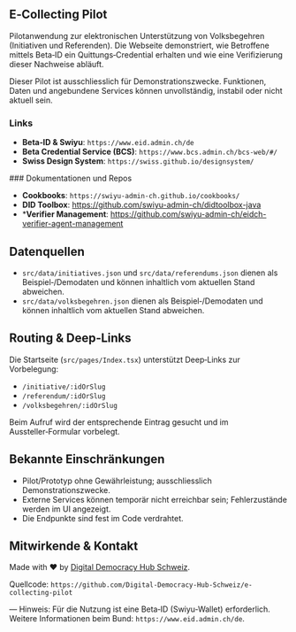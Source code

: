 ## E‑Collecting Pilot

Pilotanwendung zur elektronischen Unterstützung von Volksbegehren (Initiativen und Referenden). Die Webseite demonstriert, wie Betroffene mittels Beta‑ID ein Quittungs‑Credential erhalten und wie eine Verifizierung dieser Nachweise abläuft.

Dieser Pilot ist ausschliesslich für Demonstrationszwecke. Funktionen, Daten und angebundene Services können unvollständig, instabil oder nicht aktuell sein.

### Links
- **Beta‑ID & Swiyu**: `https://www.eid.admin.ch/de`
- **Beta Credential Service (BCS)**: `https://www.bcs.admin.ch/bcs-web/#/`
- **Swiss Design System**: `https://swiss.github.io/designsystem/`

### Dokumentationen und Repos
- **Cookbooks**: `https://swiyu-admin-ch.github.io/cookbooks/`
- **DID Toolbox**: https://github.com/swiyu-admin-ch/didtoolbox-java
- ***Verifier Management**: https://github.com/swiyu-admin-ch/eidch-verifier-agent-management

## Datenquellen
- `src/data/initiatives.json` und `src/data/referendums.json` dienen als Beispiel‑/Demodaten und können inhaltlich vom aktuellen Stand abweichen.
- `src/data/volksbegehren.json` dienen als Beispiel‑/Demodaten und können inhaltlich vom aktuellen Stand abweichen.
## Routing & Deep‑Links
Die Startseite (`src/pages/Index.tsx`) unterstützt Deep‑Links zur Vorbelegung:
- `/initiative/:idOrSlug`
- `/referendum/:idOrSlug`
- `/volksbegehren/:idOrSlug`

Beim Aufruf wird der entsprechende Eintrag gesucht und im Aussteller‑Formular vorbelegt.

## Bekannte Einschränkungen
- Pilot/Prototyp ohne Gewährleistung; ausschliesslich Demonstrationszwecke.
- Externe Services können temporär nicht erreichbar sein; Fehlerzustände werden im UI angezeigt.
- Die Endpunkte sind fest im Code verdrahtet.

## Mitwirkende & Kontakt
Made with ❤️ by [Digital Democracy Hub Schweiz](https://www.digitaldemocracyhub.ch/).

Quellcode: `https://github.com/Digital-Democracy-Hub-Schweiz/e-collecting-pilot`

—
Hinweis: Für die Nutzung ist eine Beta‑ID (Swiyu‑Wallet) erforderlich. Weitere Informationen beim Bund: `https://www.eid.admin.ch/de`.
